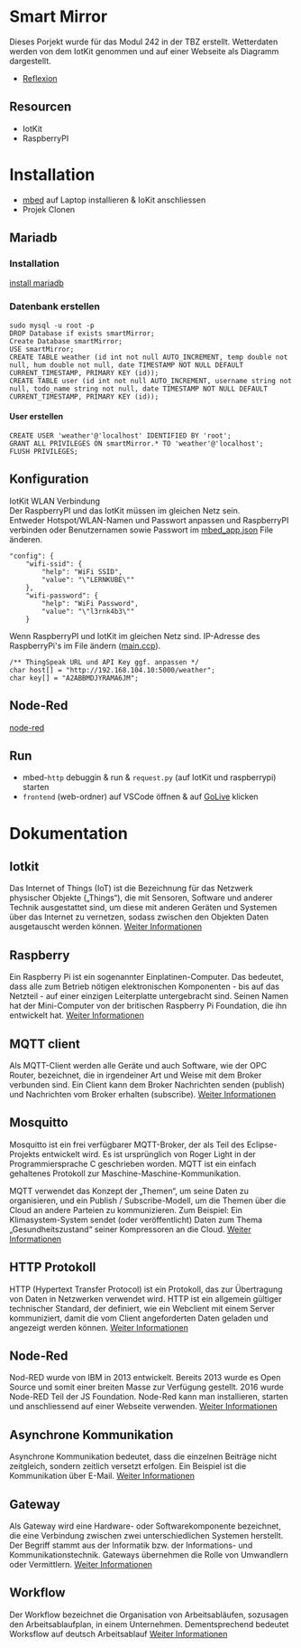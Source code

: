 # Smart Mirror
Dieses Porjekt wurde für das Modul 242 in der TBZ erstellt. Wetterdaten werden von dem IotKit genommen und auf einer Webseite als Diagramm dargestellt.
- [Reflexion](https://github.com/EAlbanese/smartMirror/wiki/Reflexion)

## Resourcen
- IotKit
- RaspberryPI

# Installation
- [mbed](https://os.mbed.com/docs/mbed-os/v6.15/quick-start/build-with-mbed-cli.html) auf Laptop installieren & IoKit anschliessen
- Projek Clonen


## Mariadb
### Installation
[install mariadb](https://mariadb.com/kb/en/installing-mariadb-msi-packages-on-windows/)
### Datenbank erstellen
<pre><code>sudo mysql -u root -p
DROP Database if exists smartMirror;
Create Database smartMirror;
USE smartMirror;
CREATE TABLE weather (id int not null AUTO_INCREMENT, temp double not null, hum double not null, date TIMESTAMP NOT NULL DEFAULT CURRENT_TIMESTAMP, PRIMARY KEY (id));
CREATE TABLE user (id int not null AUTO_INCREMENT, username string not null, todo_name string not null, date TIMESTAMP NOT NULL DEFAULT CURRENT_TIMESTAMP, PRIMARY KEY (id));
</pre></code>
#### User erstellen
<pre><code>CREATE USER 'weather'@'localhost' IDENTIFIED BY 'root';
GRANT ALL PRIVILEGES ON smartMirror.* TO 'weather'@'localhost';
FLUSH PRIVILEGES;
</pre></code>

## Konfiguration
IotKit WLAN Verbindung <br/>
Der RaspberryPI und das IotKit müssen im gleichen Netz sein.<br />
Entweder Hotspot/WLAN-Namen und Passwort anpassen und RaspberryPI verbinden oder Benutzernamen sowie Passwort im [mbed_app.json](https://github.com/EAlbanese/smartMirror/blob/main/http/mbed_app.json) File änderen.
<pre><code>"config": {
    "wifi-ssid": {
        "help": "WiFi SSID",
        "value": "\"LERNKUBE\""
    },
    "wifi-password": {
        "help": "WiFi Password",
        "value": "\"l3rnk4b3\""
    }
</pre></code>

Wenn RaspberryPI und IotKit im gleichen Netz sind. 
IP-Adresse des RaspberryPi's im File ändern ([main.ccp](https://github.com/EAlbanese/smartMirror/blob/main/http/main.cpp)).
<pre><code>/** ThingSpeak URL und API Key ggf. anpassen */
char host[] = "http://192.168.104.10:5000/weather";
char key[] = "A2ABBMDJYRAMA6JM";
</pre></code>

## Node-Red
[node-red](./IMG_0287.JPG)

## Run
- mbed-``http`` debuggin & run & ``request.py`` (auf IotKit und raspberrypi) starten
- ``frontend`` (web-ordner) auf VSCode öffnen & auf [GoLive](https://morioh.com/p/d50494a9ffaa) klicken

# Dokumentation
## Iotkit
Das Internet of Things (IoT) ist die Bezeichnung für das Netzwerk physischer Objekte („Things“), die mit Sensoren, Software und anderer Technik ausgestattet sind, um diese mit anderen Geräten und Systemen über das Internet zu vernetzen, sodass zwischen den Objekten Daten ausgetauscht werden können.
[Weiter Informationen](https://incloud.de/download/iot-leitfaden-whitepaper/?utm_campaign=google-ads-txt-dl-iot-landkarte&utm_source=google-ads&utm_medium=cpc&utm_term=iot&pk_content=560541420865&pk_source=google-ads&pk_medium=cpc&gclid=cjwkcajwve2tbhbyeiwaaktm1dkwnyev7lekqeazrsfuvlbnmlfp6ij9e_oymllic7t_q3t4m27cwbocsyqqavd_bwe)

## Raspberry
Ein Raspberry Pi ist ein sogenannter Einplatinen-Computer. Das bedeutet, dass alle zum Betrieb nötigen elektronischen Komponenten - bis auf das Netzteil - auf einer einzigen Leiterplatte untergebracht sind. Seinen Namen hat der Mini-Computer von der britischen Raspberry Pi Foundation, die ihn entwickelt hat.
[Weiter Informationen](https://de.wikipedia.org/wiki/Raspberry_Pi)

## MQTT client
Als MQTT-Client werden alle Geräte und auch Software, wie der OPC Router, bezeichnet, die in irgendeiner Art und Weise mit dem Broker verbunden sind. Ein Client kann dem Broker Nachrichten senden (publish) und Nachrichten vom Broker erhalten (subscribe).
[Weiter Informationen](https://mqtt.org/software/)

## Mosquitto
Mosquitto ist ein frei verfügbarer MQTT-Broker, der als Teil des Eclipse-Projekts entwickelt wird. Es ist ursprünglich von Roger Light in der Programmiersprache C geschrieben worden. MQTT ist ein einfach gehaltenes Protokoll zur Maschine-Maschine-Kommunikation. 

MQTT verwendet das Konzept der „Themen“, um seine Daten zu organisieren, und ein Publish / Subscribe-Modell, um die Themen über die Cloud an andere Parteien zu kommunizieren. Zum Beispiel: Ein Klimasystem-System sendet (oder veröffentlicht) Daten zum Thema „Gesundheitszustand“ seiner Kompressoren an die Cloud.
[Weiter Informationen](https://www.woellsdorf-wetter.de/software/mosquitto.html)

## HTTP Protokoll
HTTP (Hypertext Transfer Protocol) ist ein Protokoll, das zur Übertragung von Daten in Netzwerken verwendet wird. HTTP ist ein allgemein gültiger technischer Standard, der definiert, wie ein Webclient mit einem Server kommuniziert, damit die vom Client angeforderten Daten geladen und angezeigt werden können.
[Weiter Informationen](https://www.ionos.de/digitalguide/hosting/hosting-technik/was-ist-http/)

## Node-Red
Nod-RED wurde von IBM in 2013 entwickelt. Bereits 2013 wurde es Open Source und somit einer breiten Masse zur Verfügung gestellt. 2016 wurde Node-RED Teil der JS Foundation. Node-Red kann man installieren, starten und anschliessend auf einer Webseite verwenden.
[Weiter Informationen](https://smarthome-training.com/de/was-ist-node-red/)

## Asynchrone Kommunikation
Asynchrone Kommunikation bedeutet, dass die einzelnen Beiträge nicht zeitgleich, sondern zeitlich versetzt erfolgen. Ein Beispiel ist die Kommunikation über E-Mail.
[Weiter Informationen](https://www.e-teaching.org/technik/kommunikation/asynchron)

## Gateway
Als Gateway wird eine Hardware- oder Softwarekomponente bezeichnet, die eine Verbindung zwischen zwei unterschiedlichen Systemen herstellt. Der Begriff stammt aus der Informatik bzw. der Informations- und Kommunikationstechnik. Gateways übernehmen die Rolle von Umwandlern oder Vermittlern.
[Weiter Informationen](https://www.placetel.de/ratgeber/gateway)

## Workflow
Der Workflow bezeichnet die Organisation von Arbeitsabläufen, sozusagen den Arbeitsablaufplan, in einem Unternehmen. Dementsprechend bedeutet Worksflow auf deutsch Arbeitsablauf
[Weiter Informationen](https://sumup.de/rechnungen/lexikon/workflow/)
